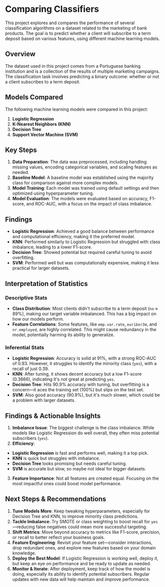 # Comparing Classifiers

This project explores and compares the performance of several classification algorithms on a dataset related to the marketing of bank products. The goal is to predict whether a client will subscribe to a term deposit based on various features, using different machine learning models.

## Overview

The dataset used in this project comes from a Portuguese banking institution and is a collection of the results of multiple marketing campaigns. The classification task involves predicting a binary outcome: whether or not a client subscribes to a term deposit.

## Models Compared

The following machine learning models were compared in this project:

1. **Logistic Regression**
2. **K-Nearest Neighbors (KNN)**
3. **Decision Tree**
4. **Support Vector Machine (SVM)**

## Key Steps

1. **Data Preparation**: The data was preprocessed, including handling missing values, encoding categorical variables, and scaling features as needed.
2. **Baseline Model**: A baseline model was established using the majority class for comparison against more complex models.
3. **Model Training**: Each model was trained using default settings and then optimized using hyperparameter tuning.
4. **Model Evaluation**: The models were evaluated based on accuracy, F1-score, and ROC-AUC, with a focus on the impact of class imbalance.

## Findings

- **Logistic Regression**: Achieved a good balance between performance and computational efficiency, making it the preferred model.
- **KNN**: Performed similarly to Logistic Regression but struggled with class imbalance, leading to a lower F1-score.
- **Decision Tree**: Showed potential but required careful tuning to avoid overfitting.
- **SVM**: Performed well but was computationally expensive, making it less practical for larger datasets.

## Interpretation of Statistics

### Descriptive Stats
- **Class Distribution**: Most clients didn't subscribe to a term deposit (`no` ≈ 89%), making our target variable imbalanced. This has a big impact on how our models perform.
- **Feature Correlations**: Some features, like `emp.var.rate`, `euribor3m`, and `nr.employed`, are highly correlated. This might cause redundancy in the model, potentially harming its ability to generalize.

### Inferential Stats
- **Logistic Regression**: Accuracy is solid at 91%, with a strong ROC-AUC of 0.93. However, it struggles to identify the minority class (`yes`), with a recall of just 0.39.
- **KNN**: After tuning, it shows decent accuracy but a low F1-score (0.3666), indicating it's not great at predicting `yes`.
- **Decision Tree**: Hits 90.9% accuracy with tuning, but overfitting is a concern—it aces the training set (100%) but slips on the test set.
- **SVM**: Also good accuracy (90.9%), but it's much slower, which could be a problem with larger datasets.

## Findings & Actionable Insights

1. **Imbalance Issue**: The biggest challenge is the class imbalance. While models like Logistic Regression do well overall, they often miss potential subscribers (`yes`).
2. **Efficiency**:
  - **Logistic Regression** is fast and performs well, making it a top pick.
  - **KNN** is quick but struggles with imbalance.
  - **Decision Tree** looks promising but needs careful tuning.
  - **SVM** is accurate but slow, so maybe not ideal for bigger datasets.
3. **Feature Importance**: Not all features are created equal. Focusing on the most impactful ones could boost model performance.

## Next Steps & Recommendations

1. **Tune Models More**: Keep tweaking hyperparameters, especially for Decision Tree and KNN, to improve minority class predictions.
2. **Tackle Imbalance**: Try SMOTE or class weighting to boost recall for `yes`—reducing false negatives could mean more successful targeting.
3. **Shift Metrics**: Move beyond accuracy to metrics like F1-score, precision, or recall to better reflect your business goals.
4. **Feature Engineering**: Revisit your feature set—consider interactions, drop redundant ones, and explore new features based on your domain knowledge.
5. **Deploy the Best Model**: If Logistic Regression is working well, deploy it, but keep an eye on performance and be ready to update as needed.
6. **Monitor & Iterate**: After deployment, keep track of how the model is doing, especially its ability to identify potential subscribers. Regular updates with new data will help maintain and improve performance.
